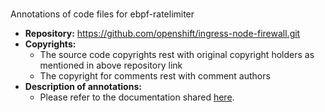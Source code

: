 # 
Annotations of code files for ebpf-ratelimiter 
 - **Repository:** https://github.com/openshift/ingress-node-firewall.git
 - **Copyrights:** 
    - The source code copyrights rest with original copyright holders as mentioned in above repository link
    - The copyright for comments rest with comment authors
 - **Description of annotations:**
     - Please refer to the documentation shared [here](../documentation.md).
 

